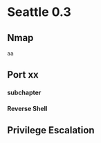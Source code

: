 # Seattle 0.3

## Nmap
````
aa
````

## Port xx
#### subchapter



#### Reverse Shell




## Privilege Escalation
